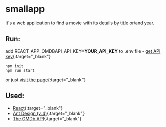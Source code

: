 # smallapp

It's a web application to find a movie with its details by title or/and year.

## Run:

add REACT_APP_OMDBAPI_API_KEY=**YOUR_API_KEY** to .env file - [get API key](https://www.omdbapi.com/apikey.aspx){:target="\_blank"}

```
npm init
npm run start
```

or just [visit the page](https://jovani-x.github.io/smallapp/){:target="\_blank"}

## Used:

- [React](https://react.dev/){:target="\_blank"}
- [Ant Design (v.4)](https://4x.ant.design/){:target="\_blank"}
- [The OMDb API](https://www.omdbapi.com/){:target="\_blank"}

